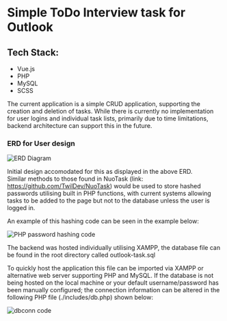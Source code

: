 # Simple ToDo Interview task for Outlook 

<h2>Tech Stack:</h2>

<ul>
<li>Vue.js</li>
<li>PHP</li>
<li>MySQL</li>
<li>SCSS</li>
</ul>

The current application is a simple CRUD application, supporting the creation and deletion of tasks. 
While there is currently no implementation for user logins and individual task lists, primarily due to time limitations, backend architecture can support this in the future.

<h3>ERD for User design</h3>

![ERD Diagram](https://github.com/TwilDev/outlook-interview-work/blob/master/assets/images/outlook-db-erd.jpg?raw=true)

Initial design accomodated for this as displayed in the above ERD. <br>Similar methods to those found in NuoTask (link: https://github.com/TwilDev/NuoTask) would be used to store
hashed passwords utilising built in PHP functions, with current systems allowing tasks to be added to the page but not to the database unless the user is logged in. 

An example of this hashing code can be seen in the example below:

![PHP password hashing code](https://github.com/TwilDev/outlook-interview-work/blob/master/assets/images/example_pass.jpg?raw=true)

The backend was hosted individually utilising XAMPP, the database file can be found in the root directory called outlook-task.sql 

To quickly host the application this file can be imported via XAMPP or alternative web server supporting PHP and MySQL. If the database is not being hosted on the local machine
or your default username/password has been manually configured; the connection information can be altered in the following PHP file (./includes/db.php) shown below:

![dbconn code](https://github.com/TwilDev/outlook-interview-work/blob/master/assets/images/dbconn.jpg?raw=true)
